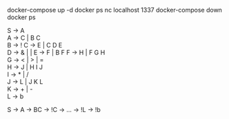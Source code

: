 
docker-compose up -d
docker ps
nc localhost 1337
docker-compose down
docker ps

S → A  
A → C | B C  
B → !
C → E | C D E  
D → & | | 
E → F | B F
F → H | F G H  
G → < | > | =  
H → J | H I J  
I → * | /  
J → L | J K L  
K → + | -  
L → b

S -> A -> BC -> !C -> ... -> !L -> !b
